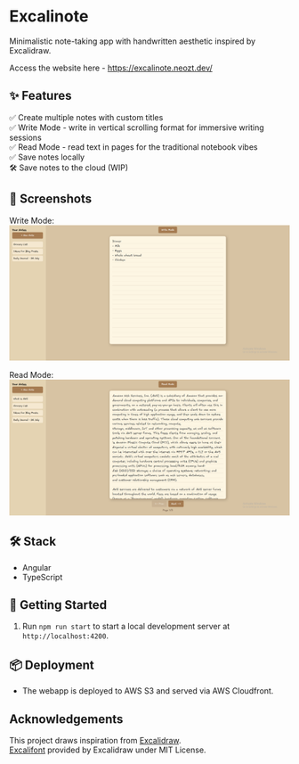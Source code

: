 # Excalinote

Minimalistic note-taking app with handwritten aesthetic inspired by Excalidraw.

Access the website here - https://excalinote.neozt.dev/

## ✨ Features

✅ Create multiple notes with custom titles  
✅ Write Mode - write in vertical scrolling format for immersive writing sessions  
✅ Read Mode - read text in pages for the traditional notebook vibes  
✅ Save notes locally  
🛠 ️Save notes to the cloud (WIP)

## 📸 Screenshots

Write Mode:
![Write Mode](docs/write_mode.png)

Read Mode:
![Read Mode](docs/read_mode.png)

## 🛠️ Stack

- Angular
- TypeScript

## 🚀 Getting Started

1. Run `npm run start` to start a local development server at `http://localhost:4200`.

## 📦 Deployment

- The webapp is deployed to AWS S3 and served via AWS Cloudfront.

## Acknowledgements

This project draws inspiration from [Excalidraw](https://excalidraw.com/).  
[Excalifont](https://plus.excalidraw.com/excalifont) provided by Excalidraw under MIT License.
